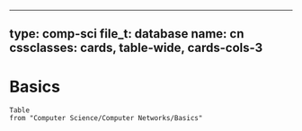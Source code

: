 
---
type: comp-sci
file_t: database
name: cn
cssclasses: cards, table-wide, cards-cols-3
---


# Basics
```dataview
Table 
from "Computer Science/Computer Networks/Basics"
```
![]()
